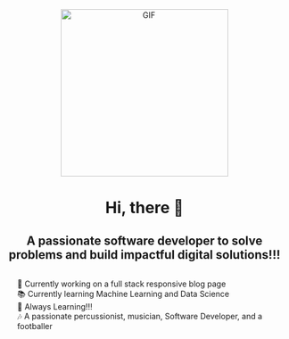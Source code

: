 <div align="center">
  <img src="[https://your-gif-url-here.gif](https://media1.giphy.com/media/v1.Y2lkPTc5MGI3NjExZDB5aGpvZWh0aWJydXM0MXlybnZzaDU1bGtsOGNveHd3aXpyaDI4NSZlcD12MV9pbnRlcm5hbF9naWZfYnlfaWQmY3Q9Zw/ZVik7pBtu9dNS/giphy.gif)" alt="GIF" width="300" />
  
  <!-- Introduction Header -->
  <h1>Hi, there 👋</h1>
  
  <!-- About Section -->
  <h2>A passionate software developer to solve problems and build impactful digital solutions!!!</h2>
  
  <!-- Points Section -->
  <ul style="list-style: none; text-align: left; display: inline-block;">
    <li>🌱 Currently working on a full stack responsive blog page</li>
    <li>📚 Currently learning Machine Learning and Data Science</li>
    <li>🚀 Always Learning!!!</li>
    <li>🎶 A passionate percussionist, musician, Software Developer, and a footballer</li>
  </ul>
</div>
